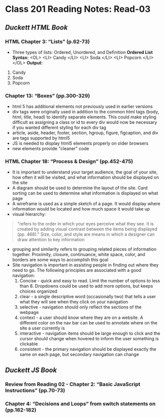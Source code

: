 
# Class 201 Reading Notes: Read-03


## ***Duckett HTML Book***

### HTML Chapter 3: “Lists” (p.62-73)
- Three types of lists: Ordered, Unordered, and Definition
**Ordered List Syntax:** 
&lt;OL&gt;
  &lt;LI&gt; Candy &lt;/LI&gt;
  &lt;LI&gt; Soda &lt;/LI&gt;
  &lt;LI&gt; Popcorn &lt;/LI&gt;
&lt;/OL&gt;
**Output:**
1. Candy
2. Soda
3. Popcorn

### Chapter 13: “Boxes” (pp.300-329)
- html 5 has additional elements not previously used in earlier versions
- div tags were originally used in addition to the common html tags (body, html, title, head) to identify separate elements. This could make styling difficult as assigning a class or id to every div would now be necessary if you wanted different styling for each div tag
- article, aside, header, footer, section, hgroup, figure, figcaption, and div are tags supported by html5
- JS is needed to display html5 elements properly on older browsers
- new elements provide "cleaner" code

### HTML Chapter 18: “Process & Design” (pp.452-475)
- It is important to understand your target audience, the goal of your site, how often it will be visited, and what information should be displayed on the site
- A diagram should be used to determine the layout of the site. Card sorting can be used to determine what information is displayed on what page
- A wireframe is used as a simple sketch of a page. It would display where information would be located and how much space it would take up
- visual hierarchy:
> "refers to the order in which your eyes perceive what they see. It is created by adding visual contrast between the items being displayed (pp. 468)."
Size, color, and style are means in which a designer can draw attention to key information
- grouping and similarity refers to grouping related pieces of information together. Proximity, closure, continuance, white space, color, and borders are some ways to accomplish this goal
- Site navigation is important in assisting people in finding out where they need to go. The following principles are associated with a good navigation:
  1. Concise - quick and easy to read. Limit the number of options to less than 8. Dropdowns could be used to add more options, but keeps choices organized
  2. clear - a single descriptive word (occasionally two) that tells a user what they will see when they click on your navigation
  3. selective - navigation should only reflect the sections of the webpage
  4. context - a user should know where they are on a website. A different color on the nav bar can be used to annotate where on the site a user currently is
  5. interactive - navigation items should be large enough to click and the cursor should change when hovered to inform the user something is clickable
  6. consistent - the primary navigation should be displayed exactly the same on each page, but secondary navigation can change

## *Duckett JS Book*

### Review from Reading 02 - Chapter 2: “Basic JavaScript Instructions” (pp.70-73)

### Chapter 4: “Decisions and Loops” from switch statements on (pp.162-182)

